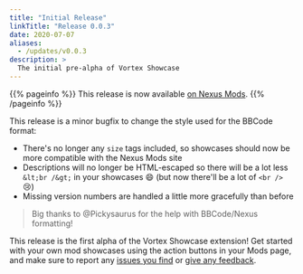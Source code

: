 ```yaml
---
title: "Initial Release"
linkTitle: "Release 0.0.3"
date: 2020-07-07
aliases:
  - /updates/v0.0.3
description: >
  The initial pre-alpha of Vortex Showcase
---
```


{{% pageinfo %}}
This release is now available [on Nexus Mods](https://www.nexusmods.com/site/mods/145?tab=files).
{{% /pageinfo %}}

This release is a minor bugfix to change the style used for the BBCode format:

- There's no longer any `size` tags included, so showcases should now be more compatible with the Nexus Mods site
- Descriptions will no longer be HTML-escaped so there will be a lot less `&lt;br /&gt;` in your showcases 😄 (but now there'll be a lot of `<br />` 😢)
- Missing version numbers are handled a little more gracefully than before

> Big thanks to @Pickysaurus for the help with BBCode/Nexus formatting!

This release is the first alpha of the Vortex Showcase extension! Get started with your own mod showcases using the action buttons in your Mods page, and make sure to report any [issues you find](https://github.com/agc93/vortex-showcase) or [give any feedback](https://www.nexusmods.com/site/mods/145?tab=posts).